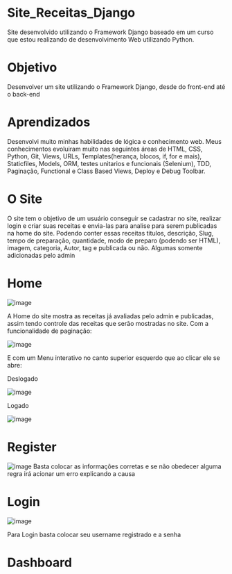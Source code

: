 # Site_Receitas_Django
Site desenvolvido utilizando o Framework Django baseado em um curso que estou realizando de desenvolvimento Web utilizando Python.

# Objetivo
Desenvolver um site utilizando o Framework Django, desde do front-end até o back-end

# Aprendizados
Desenvolvi muito minhas habilidades de lógica e conhecimento web. Meus conhecimentos evoluiram muito nas seguintes áreas de HTML, CSS, Python, Git, Views, URLs, Templates(herança, blocos, if, for e mais), Staticfiles, Models, ORM, testes unitarios e funcionais (Selenium), TDD, Paginação, Functional e Class Based Views, Deploy e Debug Toolbar.

# O Site
O site tem o objetivo de um usuário conseguir se cadastrar no site, realizar login e criar suas receitas e envia-las para analise para serem publicadas na home do site. Podendo conter essas receitas titulos, descrição, Slug, tempo de preparação, quantidade, modo de preparo (podendo ser HTML), imagem, categoria, Autor, tag e publicada ou não. Algumas somente adicionadas pelo admin

# Home 

![image](https://user-images.githubusercontent.com/94979678/211163475-d6628e81-771c-48d4-b5f0-f15a75919900.png)

A Home do site mostra as receitas já avaliadas pelo admin e publicadas, assim tendo controle das receitas que serão mostradas no site. Com a funcionalidade de paginação:

![image](https://user-images.githubusercontent.com/94979678/211163553-c01ca796-d7dc-4aa3-8fe9-2548a6f764d0.png)

E com um Menu interativo no canto superior esquerdo que ao clicar ele se abre:

Deslogado

![image](https://user-images.githubusercontent.com/94979678/211163801-6f49ff6c-618a-4333-99de-ace3878cbaf3.png)

Logado

![image](https://user-images.githubusercontent.com/94979678/211163764-29d2a07f-7510-4b05-b19f-2da36a0032a4.png)


# Register

![image](https://user-images.githubusercontent.com/94979678/211163670-34d8f476-7673-426c-9b18-f659fb64bd7c.png)
Basta colocar as informações corretas e se não obedecer alguma regra irá acionar um erro explicando a causa


# Login

![image](https://user-images.githubusercontent.com/94979678/211163640-4032aa50-dc08-4121-87e5-7b05e193e9cf.png)

Para Login basta colocar seu username registrado e a senha

# Dashboard







